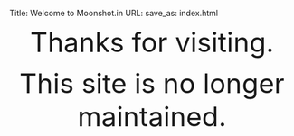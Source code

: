 Title: Welcome to Moonshot.in
URL:
save_as: index.html

<div style="text-align: center">
<font size="16">
<p>Thanks for visiting.</font>
<font size="14"><p>This site is no longer maintained.</a>
</font> </div>
